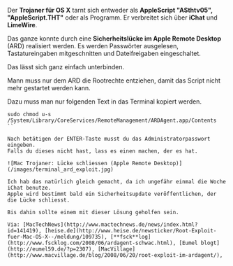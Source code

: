 <!--
.. title: Mac Trojaner im Umlauf
.. slug: 434-mac-trojaner-im-umlauf
.. date: 2008-06-23 11:00:19
.. tags: Mac,OS X,Trojaner
.. description: 
.. type: text
-->

Der **Trojaner für OS X** tarnt sich entweder als **AppleScript "ASthtv05", "AppleScript.THT"** oder als Programm.
Er verbreitet sich über **iChat** und **LimeWire**.

Das ganze konnte durch eine **Sicherheitslücke im Apple Remote Desktop** (ARD) realisiert werden.
Es werden Passwörter ausgelesen, Tastatureingaben mitgeschnitten und Dateifreigaben eingeschaltet.

Das lässt sich ganz einfach unterbinden.
<!-- TEASER_END -->

Mann muss nur dem ARD die Rootrechte entziehen, damit das Script nicht mehr gestartet werden kann.

Dazu muss man nur folgenden Text in das Terminal kopiert werden.

```
sudo chmod u-s /System/Library/CoreServices/RemoteManagement/ARDAgent.app/Contents
``

Nach betätigen der ENTER-Taste musst du das Administratorpasswort eingeben.
Falls du dieses nicht hast, lass es einen machen, der es hat.

![Mac Trojaner: Lücke schliessen (Apple Remote Desktop)](/images/terminal_ard_exploit.jpg)

Ich hab das natürlich gleich gemacht, da ich ungefähr einmal die Woche iChat benutze.
Apple wird bestimmt bald ein Sicherheitsupdate veröffentlichen, der die Lücke schliesst.

Bis dahin sollte einem mit dieser Lösung geholfen sein.

Via: [MacTechNews](http://www.mactechnews.de/news/index.html?id=141419), [heise.de](http://www.heise.de/newsticker/Root-Exploit-fuer-Mac-OS-X--/meldung/109735), [**fsck**log](http://www.fscklog.com/2008/06/ardagent-schwac.html), [Eumel blogt](http://eumel59.de/?p=2307), [MacVillage](http://www.macvillage.de/blog/2008/06/20/root-exploit-im-ardagent/), 
